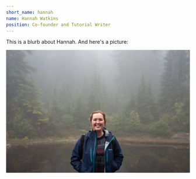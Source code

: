 ```yaml
---
short_name: hannah
name: Hannah Watkins
position: Co-founder and Tutorial Writer
---
```


This is a blurb about Hannah. And here's a picture:

<div class="container">
  <img src="/assets/images/about_photo_HW.JPG" class="img-fluid" alt="Responsive image">
</div>
